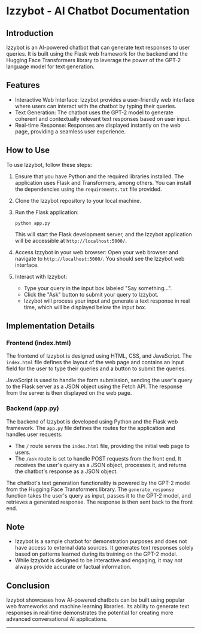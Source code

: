 # Izzybot - AI Chatbot Documentation

## Introduction

Izzybot is an AI-powered chatbot that can generate text responses to user queries. It is built using the Flask web framework for the backend and the Hugging Face Transformers library to leverage the power of the GPT-2 language model for text generation.

## Features

- Interactive Web Interface: Izzybot provides a user-friendly web interface where users can interact with the chatbot by typing their queries.
- Text Generation: The chatbot uses the GPT-2 model to generate coherent and contextually relevant text responses based on user input.
- Real-time Response: Responses are displayed instantly on the web page, providing a seamless user experience.

## How to Use

To use Izzybot, follow these steps:

1. Ensure that you have Python and the required libraries installed. The application uses Flask and Transformers, among others. You can install the dependencies using the `requirements.txt` file provided.

2. Clone the Izzybot repository to your local machine.

3. Run the Flask application:
   ```
   python app.py
   ```
   This will start the Flask development server, and the Izzybot application will be accessible at `http://localhost:5000/`.

4. Access Izzybot in your web browser: Open your web browser and navigate to `http://localhost:5000/`. You should see the Izzybot web interface.

5. Interact with Izzybot:
   - Type your query in the input box labeled "Say something...".
   - Click the "Ask" button to submit your query to Izzybot.
   - Izzybot will process your input and generate a text response in real time, which will be displayed below the input box.

## Implementation Details

### Frontend (index.html)

The frontend of Izzybot is designed using HTML, CSS, and JavaScript. The `index.html` file defines the layout of the web page and contains an input field for the user to type their queries and a button to submit the queries.

JavaScript is used to handle the form submission, sending the user's query to the Flask server as a JSON object using the Fetch API. The response from the server is then displayed on the web page.

### Backend (app.py)

The backend of Izzybot is developed using Python and the Flask web framework. The `app.py` file defines the routes for the application and handles user requests.

- The `/` route serves the `index.html` file, providing the initial web page to users.
- The `/ask` route is set to handle POST requests from the front end. It receives the user's query as a JSON object, processes it, and returns the chatbot's response as a JSON object.

The chatbot's text generation functionality is powered by the GPT-2 model from the Hugging Face Transformers library. The `generate_response` function takes the user's query as input, passes it to the GPT-2 model, and retrieves a generated response. The response is then sent back to the front end.

## Note

- Izzybot is a sample chatbot for demonstration purposes and does not have access to external data sources. It generates text responses solely based on patterns learned during its training on the GPT-2 model.
- While Izzybot is designed to be interactive and engaging, it may not always provide accurate or factual information.

## Conclusion

Izzybot showcases how AI-powered chatbots can be built using popular web frameworks and machine learning libraries. Its ability to generate text responses in real-time demonstrates the potential for creating more advanced conversational AI applications.

---

